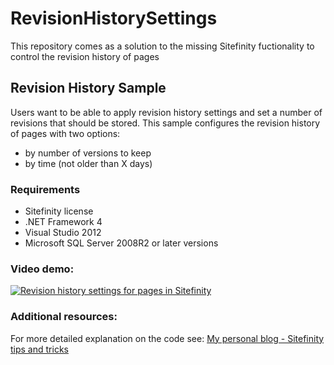 # RevisionHistorySettings
This repository comes as a solution to the missing Sitefinity fuctionality to control the revision history of pages

## Revision History Sample

Users want to be able to apply revision history settings and set a number of revisions that should be stored.
This sample configures the revision history of pages with two options:

- by number of versions to keep
- by time (not older than X days)

### Requirements

* Sitefinity license
* .NET Framework 4
* Visual Studio 2012
* Microsoft SQL Server 2008R2 or later versions


### Video demo:
 
[![Revision history settings for pages in Sitefinity](http://content.screencast.com/users/Veronica_Mil/folders/Jing/media/c4aac438-3df3-4061-a1d7-0931289d08cf/2015-02-27_1618.png)](http://screencast.com/t/J0fcNJuAsUiL)

### Additional resources:

For more detailed explanation on the code see:
[My personal blog - Sitefinity tips and tricks](http://www.sitefinitytipsandtricks.net/2015/02/27/revision-history-settings/)
